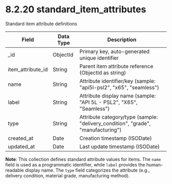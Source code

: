 # 8.2.20 standard_item_attributes

Standard item attribute definitions

| Field | Data Type | Description |
|-------|-----------|-------------|
| _id | ObjectId | Primary key, auto-generated unique identifier |
| item_attribute_id | String | Parent item attribute reference (ObjectId as string) |
| name | String | Attribute identifier/key (sample: "api5l-psl2", "x65", "seamless") |
| label | String | Attribute display name (sample: "API 5L - PSL2", "X65", "Seamless") |
| type | String | Attribute category/type (sample: "delivery_condition", "grade", "manufacturing") |
| created_at | Date | Creation timestamp (ISODate) |
| updated_at | Date | Last update timestamp (ISODate) |

**Note**: This collection defines standard attribute values for items. The `name` field is used as a programmatic identifier, while `label` provides the human-readable display name. The `type` field categorizes the attribute (e.g., delivery condition, material grade, manufacturing method).
